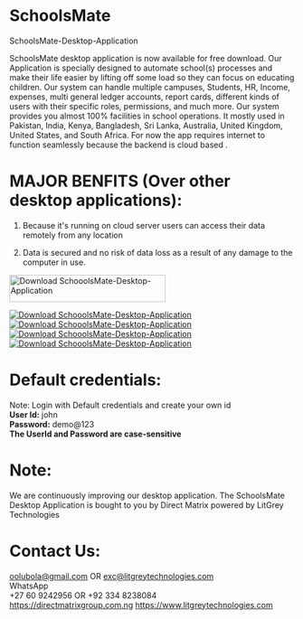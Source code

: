 # SchoolsMate
SchoolsMate-Desktop-Application

SchoolsMate desktop application is now available for free download. Our Application is specially designed to automate school(s) processes and make their life easier by lifting off some load so they can focus on educating children. Our system can handle multiple campuses, Students, HR, Income, expenses, multi general ledger accounts, report cards, different kinds of users with their specific roles, permissions, and much more. Our system provides you almost 100% facilities in school operations. It mostly used in Pakistan, India, Kenya, Bangladesh, Sri Lanka, Australia, United Kingdom, United States, and South Africa. For now the app requires internet to function seamlessly because the backend is cloud based .

# MAJOR BENFITS (Over other desktop applications):

1. Because it's running on cloud server users can access their data remotely from any location 

2. Data is secured and no risk of data loss as a result of any damage to the computer in use.



<a href="https://sourceforge.net/projects/schoolsmate/files/latest/download"><img alt="Download SchooolsMate-Desktop-Application" src="https://a.fsdn.com/con/app/sf-download-button" width=276 height=48 srcset="https://a.fsdn.com/con/app/sf-download-button?button_size=2x 2x"></a>
 
<a href="https://sourceforge.net/projects/schoolsmate/files/latest/download"><img alt="Download SchooolsMate-Desktop-Application" src="https://img.shields.io/sourceforge/dm/schoolsmate.svg" ></a> <a href="https://sourceforge.net/projects/schoolsmate/files/latest/download"><img alt="Download SchooolsMate-Desktop-Application" src="https://img.shields.io/sourceforge/dw/schoolsmate.svg" ></a><a href="https://sourceforge.net/projects/schoolsmate/files/latest/download"><img alt="Download SchooolsMate-Desktop-Application" src="https://img.shields.io/sourceforge/dd/schoolsmate.svg" ></a> <a href="https://sourceforge.net/projects/schoolsmate/files/latest/download"><img alt="Download SchooolsMate-Desktop-Application" src="https://img.shields.io/sourceforge/dt/schoolsmate.svg" ></a>

# Default credentials:<br/>
Note: Login with Default credentials and create your own id<br/>
**User Id:** john<br/>
**Password:** demo@123<br/>
**The UserId and Password are case-sensitive**

# Note:<br/>
We are continuously improving our desktop application. The SchoolsMate Desktop Application is bought to you by Direct Matrix powered by LitGrey Technologies


# Contact Us:<br/>
oolubola@gmail.com  OR 
 exc@litgreytechnologies.com<br/>
WhatsApp<br/>
+27 60 9242956 OR +92 334 8238084 <br/>
https://directmatrixgroup.com.ng
https://www.litgreytechnologies.com


<br/>





